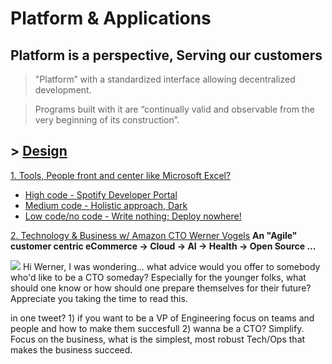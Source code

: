 # Platform & Applications

## Platform is a perspective, Serving our customers 
> "Platform” with a standardized interface allowing decentralized development.

> Programs built with it are “continually valid and observable from the very beginning of its construction”.

## > [Design](https://github.com/ankumar/Architecture/blob/master/Patterns/Stuff.md)

[1. Tools, People front and center like Microsoft Excel?](https://twitter.com/conways_law/status/1238539198203822081)

* [High code - Spotify Developer Portal](https://labs.spotify.com/2020/04/21/how-we-use-backstage-at-spotify/)
* [Medium code - Holistic approach, Dark](https://medium.com/darklang/the-design-of-dark-59f5d38e52d2)
* [Low code/no code - Write nothing; Deploy nowhere!](https://twitter.com/kelseyhightower/status/961026365146320896)

[2. Technology & Business w/ Amazon CTO Werner Vogels](https://queue.acm.org/detail.cfm?id=1142065)
**An "Agile" customer centric eCommerce -> Cloud -> AI -> Health -> Open Source ...**

![](https://github.com/ankumar/Architecture/blob/master/images/Werner.png)
Hi Werner, I was wondering... what advice would you offer to somebody who'd like to be a CTO someday? Especially for the younger folks, what should one know or how should one prepare themselves for their future? Appreciate you taking the time to read this.

in one tweet? 1) if you want to be a VP of Engineering focus on teams and people and how to make them succesfull 2) wanna be a CTO? Simplify.  Focus on the business, what is the simplest, most robust Tech/Ops that makes the business succeed.



